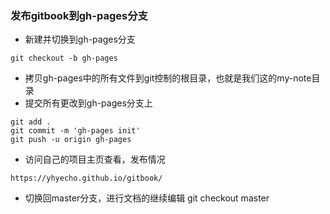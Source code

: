 ### 发布gitbook到gh-pages分支
- 新建并切换到gh-pages分支
```
git checkout -b gh-pages
```
- 拷贝gh-pages中的所有文件到git控制的根目录，也就是我们这的my-note目录
- 提交所有更改到gh-pages分支上
```
git add .
git commit -m 'gh-pages init'
git push -u origin gh-pages
```
- 访问自己的项目主页查看，发布情况
```
https://yhyecho.github.io/gitbook/
```
- 切换回master分支，进行文档的继续编辑
git checkout master
